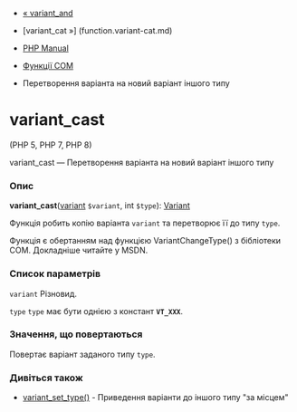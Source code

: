 - [« variant_and](function.variant-and.md)
- [variant_cat »] (function.variant-cat.md)

- [PHP Manual](index.md)
- [Функції COM](ref.com.md)
- Перетворення варіанта на новий варіант іншого типу

# variant_cast

(PHP 5, PHP 7, PHP 8)

variant_cast — Перетворення варіанта на новий варіант іншого типу

### Опис

**variant_cast**([variant](class.variant.md) `$variant`, int `$type`):
[Variant](class.variant.md)

Функція робить копію варіанта `variant` та перетворює її до типу `type`.

Функція є обертанням над функцією VariantChangeType() з бібліотеки
COM. Докладніше читайте у MSDN.

### Список параметрів

`variant`
Різновид.

`type`
`type` має бути однією з констант **`VT_XXX`**.

### Значення, що повертаються

Повертає варіант заданого типу `type`.

### Дивіться також

- [variant_set_type()](function.variant-set-type.md) - Приведення
варіанти до іншого типу "за місцем"
